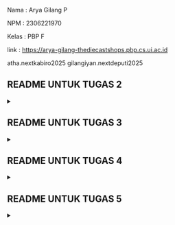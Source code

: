 Nama : Arya Gilang P

NPM : 2306221970

Kelas : PBP F

link : https://arya-gilang-thediecastshops.pbp.cs.ui.ac.id

atha.nextkabiro2025
gilangiyan.nextdeputi2025

## README UNTUK TUGAS 2

<details>
  <summary></summary>

## Proses Pembuatan Projek Django

**Membuat project django baru**
1. membuat repository Github baru bernama 'the-diecast-shop'
2. clone repository kosong ke komputer lokal dengan perintah **git clone https://github.com/AryaGilangP/the-diecast-shop**
3. menghubungkan penyimpanan lokal dengan Github **git remote add origin https://github.com/AryaGilangP/the-diecast-shop**
4. membuat virtual enviroment dan mengaktifkannya
5. membuat file bernama `requirements.txt` lalu menginstall dependensi yang ada di file tersebut
6. buat project django baru 
7. menjalankan server dengan mengubah isi dari allowed hosts, lalu memeriksanya di **http://localhost:8000**

**Membuat aplikasi dengan nama `main` pada project tersebut
lalu mendaftarkannya ke dalam `INSTALLED_APPS`**

**Melakukan routing pada 'main' agar dapat menjalankan aplikasi**
hal ini dilakukan agar web yang kita buat dapat diakses melalui web

**Membuat model pada `models.py` dengan nama produk dan atribut atribut tertentu** 
didalam 'models.py' aku menambahkan beberapa atribut seperti, `name` ,`price` , `description` , `models` , `customer_review`
 
**Melakukan deployment ke PWS terhadap aplikasi yang sudah dibuat**
NOTE : disini saya melakukan deployment saat PWS masih sedang error dan itu sudah H-1 deadline jadi sampai sekarang sebenarnya juga masih failed sih

## Request Client ke Web Aplikasi Berbasis Django

![Flow Diagram](diagram/diagram.jpg)
https://www.canva.com/design/DAGQaVKWqVw/UOididZ0zkWlrKeqb3VXSQ/edit?utm_content=DAGQaVKWqVw&utm_campaign=designshare&utm_medium=link2&utm_source=sharebutton

## Fungsi Git pada Pengembangan Perangkat Lunak

Git adalah sistem kontrol versi terdistribusi yang berfungsi untuk melacak perubahan dalam kode sumber selama pengembangan perangkat lunak. Dalam pengembangan perangkat lunak, Git memiliki beberapa fungsi penting, antara lain:

Pelacakan Perubahan (Version Control) Kolaborasi Tim Pengembangan Paralel (Branching) Audit dan Pemantauan Manajemen Repositori Terdistribusi

Alasan Framework Django Dijadikan Permulaan Pembelajaran Pengembangan Perangkat Lunak Struktur yang Jelas dan Terorganisir: Django adalah framework yang memiliki struktur proyek yang sangat jelas dan terorganisir, sehingga memudahkan pemula untuk memahami bagaimana aplikasi web diorganisir. Django menggunakan pola arsitektur Model-View-Template (MVT) yang serupa dengan pola Model-View-Controller (MVC) yang umum digunakan di banyak framework.

Username: arya.gilang
Password: YZ2XcNa_hJsp6Jk-QViot7lKfis2gd6B

</details>

## README UNTUK TUGAS 3

<details>
  <summary></summary>

**Membuat input form untuk menambahkan objek model pada app sebelumnya.**  

dimulai dengan membuat `forms.py` pada untuk membuat forms yang bisa menerima data baru. Form menggunakan model `CarItems` yang mencakup field yang relevan. Setelah itu kita perbarui kode `views.py` dengan menambahkan fungsi `create_car_items`yang dapat menerima data, memvalidasi input, serta menyimpan data tersebut. Lalu ketika berhasil aka aka di redirect ke halaman utama, dan `views.py` dan `main.html` dimodifikasi untuk menampilkan semua item mobil yang sudah dibuat.

**Tambahkan 4 fungsi views baru untuk melihat objek yang sudah ditambahkan dalam format XML, JSON, XML by ID, dan JSON by ID.**

1. Format XML
menambahkan fungsi `show_xml` yang mengambil seluruh data dari entry `CarItems` menggunakan `CarItems.objects.all()` yang akan return hasil dengan type XML.

        ```
        def show_xml(request):
            data = CarItems.objects.all()
            return HttpResponse(serializers.serialize("xml", data), content_type="application/xml")
            ```

2.  Format JSON
     `show_json` serupa dengan `show_xml`, yang akan mengembalikan hasil dengan tipe JSON.  
         
       ```
       def show_json(request):
            data = CarItems.objects.all()
            return HttpResponse(serializers.serialize("json", data), content_type="application/json")
       ```
       
3. XML by ID dan JSON by ID
    `show_xml_by_id` dan `show_json_by_id` digunakan untuk mengambil data `CarItems` menggunakan ID. Query dilakukan menggunakan `data = MoodEntry.objects.filter(pk=id)` untuk mengambil data sesuai ID, lalu diubah menjadi format XML atau JSON sesuai yang dipanggil. Untuk memanggilnya kita bisa menambahkan ID di belakang URL.  
        
      ```
      def show_xml_by_id(request, id):
            data = CarItems.objects.filter(pk=id)
            return HttpResponse(serializers.serialize("xml", data), content_type="application/xml")
      ```  
  
      ```
      def show_json_by_id(request, id):
            data = CarItems.objects.filter(pk=id)
            return HttpResponse(serializers.serialize("json", data), content_type="application/json")
      ``` 

**Membuat routing URL untuk masing-masing views yang telah ditambahkan pada poin 2.**  

URL ditambahkan pada file `urls.py` spaya fungsi pada `views.py` bisa diakses.

```
urlpatterns = [
    path('', show_main, name='show_main'),
    path('create-car-item', create_car_item, name='create_car_item'),
    path('xml/', show_xml, name='show_xml'),
    path('json/', show_json, name='show_json'),
    path('xml/<str:id>/', show_xml_by_id, name='show_xml_by_id'),
    path('json/<str:id>/', show_json_by_id, name='show_json_by_id'),
]
```

## Mengapa kita memerlukan data delivery dalam pengimplementasian sebuah platform?
Karena menghubungkan pengguna dengan server untuk memberikan informasi, layanan, dan konten secara efisien. Tanpa data delivery, pengguna tidak bisa mendapatkan akses real-time terhadap data yang dibutuhkan seperti konten dinamis, transaksi, atau interaksi antar pengguna.

## Mana yang lebih baik antara XML dan JSON? Mengapa JSON lebih populer dibandingkan XML?
JSON dianggap lebih populer karena sintaks simpel dan ringan karena menggunakan struktur key-value yang lebih ringkas dibandingkan dengan tag yang lebih berat di XML. Struktur data yang alami, sehingga JSON sangat cocok untuk merepresentasikan objek data dalam bahasa pemrograman, seperti array dan objek. JSON menjadi lebih populer karena kesederhanaannya, kinerjanya yang efisien, dan dukungan luas di lingkungan pemrograman modern seperti JavaScript, Python, dan lainnya. JSON juga lebih mudah dipahami oleh manusia dan mesin dibandingkan dengan XML.

## Fungsi dari Method `is_valid()` pada Form Django dan Mengapa Kita Membutuhkannya?
Memeriksa validitas data yang diinput ke dalam form, apakah sesuai dengan aturan yang ditetapkan (misalnya, panjang teks, format email, atau tipe data).
Mengidentifikasi error dalam input form, jika ada kesalahan, method ini memungkinkan kita untuk mendapatkan informasi tentang kesalahan tersebut melalui atribut `form.errors`.

## Mengapa Kita Membutuhkan `csrf_token` saat Membuat Form di Django? Apa yang Dapat Terjadi Jika Kita Tidak Menambahkannya? Bagaimana Hal Tersebut Dapat Dimanfaatkan oleh Penyerang?
`csrf_token` memastikan bahwa setiap permintaan POST yang dilakukan melalui form di Django benar-benar berasal dari sumber yang sah (yaitu pengguna yang sebenarnya), bukan dari situs eksternal yang berbahaya.
Tanpa `csrf_token`, form menjadi rentan terhadap serangan CSRF, di mana penyerang bisa mengarahkan pengguna ke sebuah halaman web atau email berbahaya yang mengirimkan permintaan tak sah atas nama pengguna tersebut, seperti transfer dana, pengubahan pengaturan akun, atau tindakan lainnya. Penyerang dapat membuat pengguna yang sudah login ke aplikasi melakukan aksi yang tidak disengaja, seperti mengirim data ke server tanpa sepengetahuan pengguna.

## POSTMAN
**XML**
![XML](postman/PostmanXML.jpg)

**JSON**
![JSON](postman/PostmanJSON.jpg)

**XML by ID**
![XML by ID](postman/PostmanXMLbyID.jpg)

**JSON by ID**
![JSON by ID](postman/PostmanJSONbyID.jpg)

</details>

## README UNTUK TUGAS 4

<details>
  <summary></summary>

**Mengimplementasikan fungsi registrasi, login, dan logout untuk memungkinkan pengguna untuk mengakses aplikasi sebelumnya dengan lancar.**

Implementasi fungsi `registrasi`, `login`, dan `logout` pada aplikasi Django bertujuan untuk mengatur akses pengguna ke halaman yang di-restrict, seperti halaman utama pada aplikasi.

Fungsi `register` bertujuan untuk membuat akun pengguna baru agar mereka bisa login dan mengakses halaman yang dibatasi. Fungsi ini ditambahkan pada file `views.py` pada direktori `main`. Tampilan registrasi akan di-handle oleh `register.html` pada direktori `main`, yang menggunakan `UserCreationForm` dari Django yang akan menyediakan formulir pendaftaran untuk akun baru. Selanjutnya, pengguna akan mengirimkan data melalui form yang datanya akan divalidasi menggunakan `form.is_valid()`. Jika valid, nantinya akun baru akan disimpan pada `form.save()`. Setelah itu, pengguna akan mendapat pesan berhasil dan akan diarahkan kembali ke halaman `login`.

Untuk autentikasi pengguna agar bisa login, ditambahkan fungsi yang menggunakan `AuthenticationForm` dari Django. Fungsi ini ditambahkan pada file `views.py` pada direktori `main`, lalu tampilannya akan di-handle oleh file `login.html` yang berada pada direktori `main`. Dan jika valid, pengguna berhasil diidentifikasi dengan `form.get_user()`. Setelah validasi, fungsi `login(request, user)` digunakan untuk melakukan proses login, menciptakan sesi baru untuk pengguna yang berhasil login.

Selanjutnya untuk menghubungkan Product dan User untuk memetakan kepemilikan user atas item baru yang dibuatnya.Ini dilakukan dengan cara import model `User` pada `models.py` dan menambahkan `ForeignKey` pada model `Product`
```
class Product(models.Model): 
    user = models.ForeignKey(User, on_delete=models.CASCADE)
```

Lalu kita ubah fungsi `create_car_item`
```
def create_car_item(request):
    form = CarItemsForm(request.POST or None)

    if form.is_valid() and request.method == "POST":
        car_item = form.save(commit=False)
        car_item.user = request.user
        car_item.save()
        return redirect('main:show_main')

    context = {'form': form}
    return render(request, "create_car_item.html", context)
```

Selanjutnya ubah value dari `car_items` pada context pada `show_main`
```
def show_main(request):
    car_items = CarItems.objects.filter(user=request.user)  

    context = {
        'app': 'Mobil Kecil',
        'name': request.user.username,
        'car_items': car_items,
```

Selanjutnya lakukan migrasi. Lalu akan ada error yang kita harus memilih ketik 1 untuk menetapkan user dengan ID 1 pada model yang ada. Lalu `import os` pada `settings.py`
```
PRODUCTION = os.getenv("PRODUCTION", False)
DEBUG = not PRODUCTION
```

**Menampilkan detail informasi pengguna**

Lakukan import pada `views.py` di `main`, dan tambahkan
```
import datetime
from django.http import HttpResponseRedirect
from django.urls import reverse
```

Menambahkan cookie `last_login` pada fungsi `login_user `dengan mengubah kode menjadi berikut:
```
if form.is_valid():
    user = form.get_user()
    login(request, user)
    response = HttpResponseRedirect(reverse("main:show_main"))
    response.set_cookie('last_login', str(datetime.datetime.now()))
    return response
```
Untuk menampilkan `last_login`, tambahkan kode ini ke variabel context pada `show_main`
```
'last_login': request.COOKIES['last_login']
```
Ubah fungsi logout_user untuk menghapus cookie
```
def logout_user(request):
    logout(request)
    response = HttpResponseRedirect(reverse('main:login'))
    response.delete_cookie('last_login')
    return response
```
Tambahkan ke `main.html` untuk menampilkan informasi terakhir login pada halaman utama
```
<h5>Sesi terakhir login: {{ last_login }}</h5>
```

## Perbedaan antara `HttpResponseRedirect()` dan `redirect()`
`HttpResponseRedirect()` digunakan untuk mengarahkan pengguna ke URL tertentu. URL yang diberikan harus ditentukan secara manual. Misalnya, jika kita ingin mengarahkan pengguna ke halaman tertentu harus menulis URL target secara eksplisit
`redirect()` bisa menerima URL, view name, bahkan objek model dan  Django akan secara otomatis menangani konversi nama view atau nama URL menjadi URL penuh di backend, sehingga penggunaan redirect() sangat efisien dalam pengembangan aplikasi berbasis web.

## Cara kerja penghubungan model Product dengan User
Model Product dan User akan dihubungkan menggunakan `ForeignKey` agar setiap produk memiliki pemilik yang jelas. Lalu fungsi `create_car_item` akan menambahkan informasi pemiliknya, atau user yang sedang login. Nantinya setiap produk akan memiliki kaitan terhadap pengguna yang terautentikasi saat pembuatan.
Fungsi `show_main` hanya akan menampilkan produk milik pengguna yang sedang login menggunakan filter `Product.objects.filter(user=request.user)`. Setelah perubahan dilakukan, harus dilakukan migrasi database, yang apabila error maka pilihlah option 1 untuk menetapkan `user` dengan ID 1. Setelah itu, pengaturan `DEBUG` juga harus diubah agar bisa aktif di mode development.

## Perbedaan antara authentication dan authorization, apakah yang dilakukan saat pengguna login dan bagaimana Django mengimplementasikan kedua konsep tersebut.

Autentikasi adalah proses verifikasi identitas pengguna, melalui kombiasi antara username dan password
Dan jika valid, nantinya fungsi `login()` akan digunakan untuk membuat sesi dan menyimpan status login pengguna. Session ID kemudian disimpan di cookie untuk mengingat pengguna yang sudah login di setiap request berikutnya.

Authorization adalah untuk menentukan apabila sebuah pengguna telah diautentikasi memiliki izin/akses untuk melakukan tindakan tertentu (misalnya perbedaan akses antara dosen, asdos dan mahasiswa di SCELE)
Hal ini dikelola melalui decorators seperti `@login_required` yang berguna untuk memastikan pengguna hanya bisa mengakses halaman tertentu setelah login. Django juga menggunakan permission_required untuk membatasi akses berdasarkan batasan tertentu, seperti hanya admin yang dapat mengakses halaman tertentu.

## Bagaimana Django mengingat pengguna yang telah login? Jelaskan kegunaan lain dari cookies dan apakah semua cookies aman digunakan?
Django menggunakan session dan cookies untuk mengingat pengguna yang telah login.

**Session:** Django menyimpan informasi pengguna dalam session di server. Setiap pengguna yang login akan memiliki session yang unik.

**Cookie:** Django mengirimkan session ID ke browser pengguna dalam bentuk cookie. Pada setiap permintaan, browser mengirimkan kembali session ID ini sehingga Django dapat mengaitkan permintaan tersebut dengan session yang sesuai di server.

Cara kerjanya adalah saat pengguna berhasil login, Django menyimpan session ID di cookie browser.
Django kemudian mengaitkan session ID tersebut dengan data pengguna yang diotentikasi.
Setiap permintaan berikutnya dari pengguna akan menyertakan session ID ini dalam cookie, sehingga Django dapat mengetahui siapa pengguna tersebut dan memuat data yang relevan dari session.

</details>

## README UNTUK TUGAS 5

<details>
<summary></summary>

## Implementasi hapus dan edit produk

Membuat fungsi `edit_car` yang menerima parameter request dan id, lalu melakukan import pada `views.py` dan membuat file baru `edit_car.html`
Lalu import fungsi `edit_car` pada `urls.py`
```
def edit_car(request, id):
    car = CarItems.objects.get(pk=id)
    form = CarItemsForm(request.POST or None, instance=car)

    if form.is_valid() and request.method == "POST":
        form.save()
        return HttpResponseRedirect(reverse('main:show_main'))

    context = {'form': form}
    return render(request, "edit_car.html", context)
```
```
{% extends 'base.html' %}
{% load static %}
{% block meta %}
<title>Edit Car</title>
{% endblock meta %}

{% block content %}
{% include 'navbar.html' %}
<div class="flex flex-col min-h-screen bg-gray-100">
  <div class="container mx-auto px-4 py-8 mt-16 max-w-xl">
    <h1 class="text-3xl font-bold text-center mb-8 text-black">Edit Car Item</h1>
  
    <div class="bg-white rounded-lg p-6 form-style">
      <form method="POST" class="space-y-6">
          {% csrf_token %}
          {% for field in form %}
              <div class="flex flex-col">
                  <label for="{{ field.id_for_label }}" class="mb-2 font-semibold text-gray-700">
                      {{ field.label }}
                  </label>
                  <div class="w-full">
                      {{ field }}
                  </div>
                  {% if field.help_text %}
                      <p class="mt-1 text-sm text-gray-500">{{ field.help_text }}</p>
                  {% endif %}
                  {% for error in field.errors %}
                      <p class="mt-1 text-sm text-red-600">{{ error }}</p>
                  {% endfor %}
              </div>
          {% endfor %}
          <div class="flex justify-center mt-6">
              <button type="submit" class="bg-indigo-600 text-white font-semibold px-6 py-3 rounded-lg hover:bg-indigo-700 transition duration-300 ease-in-out w-full">
                  Edit Car Item
              </button>
          </div>
      </form>
  </div>
  </div>
</div>
{% endblock %}
```

Membuat fungsi `delete_car` yang menerima parameter request dan id, lalu melakukan import pada `views.py`
Lalu import fungsi `delete_car` pada `urls.py`
```
def delete_car(request, id):
    # Get car berdasarkan id
    car = CarItems.objects.get(pk = id)
    # Hapus mood
    car.delete()
    # Kembali ke halaman awal
    return HttpResponseRedirect(reverse('main:show_main'))
```

## Kustomisasi halaman login, register, dan tambah product semenarik mungkin.

Untuk login, aku merubah warna utama menjadi hitam dan merah, serta menambahkan background image
Untuk register page, aku juga memberikan background hitam dan box berwarna biru oligarki untuk register nya

## Buatlah navigation bar (navbar) untuk fitur-fitur pada aplikasi yang responsive terhadap perbedaan ukuran device, khususnya mobile dan desktop.

```
<nav class="bg-red-600 shadow-lg fixed top-0 left-0 z-40 w-full">
  <div class="max-w-7xl mx-auto px-4 sm:px-6 lg:px-8">
    <div class="flex items-center justify-between h-16">
      <div class="flex items-center">
        <h1 class="text-2xl font-bold text-center text-white"> FUFUFAFA STORE </h1>
      </div>
      <!-- Versi desktop -->
      <div class="hidden md:flex items-center space-x-4">
        <a href="#" class="text-white">Home</a>
        <a href="#" class="text-white">Products</a>
        <a href="#" class="text-white">Categories</a>
        <a href="#" class="text-white">Cart</a>
        {% if user.is_authenticated %}
          <span class="text-gray-300">Welcome, {{ user.username }}</span>
          <a href="{% url 'main:logout' %}" class="text-center bg-red-500 hover:bg-red-600 text-white font-bold py-2 px-4 rounded transition duration-300">
            Logout
          </a>
        {% else %}
          <a href="{% url 'main:login' %}" class="text-center bg-red-500 hover:bg-red-600 text-white font-bold py-2 px-4 rounded transition duration-300">
            Login
          </a>
        {% endif %}
      </div>
      <!-- Tombol hamburger untuk mobile -->
      <div class="md:hidden flex items-center">
        <button class="mobile-menu-button">
          <svg class="w-6 h-6 text-white" fill="none" stroke-linecap="round" stroke-linejoin="round" stroke-width="2" viewBox="0 0 24 24" stroke="currentColor">
            <path d="M4 6h16M4 12h16M4 18h16"></path>
          </svg>
        </button>
      </div>
    </div>
  </div>
  <!-- Menu mobile -->
  <div class="mobile-menu hidden md:hidden bg-red-600">
    <a href="#" class="block px-4 py-2 text-white">Home</a>
    <a href="#" class="block px-4 py-2 text-white">Products</a>
    <a href="#" class="block px-4 py-2 text-white">Categories</a>
    <a href="#" class="block px-4 py-2 text-white">Cart</a>
    {% if user.is_authenticated %}
      <span class="block text-gray-300 px-4 py-2">Welcome, {{ user.username }}</span>
      <a href="{% url 'main:logout' %}" class="block text-center bg-red-500 hover:bg-red-600 text-white font-bold py-2 px-4 rounded transition duration-300">
        Logout
      </a>
    {% else %}
      <a href="{% url 'main:login' %}" class="block text-center bg-red-500 hover:bg-red-600 text-white font-bold py-2 px-4 rounded transition duration-300">
        Login
      </a>
    {% endif %}
  </div>
  <script>
    const btn = document.querySelector("button.mobile-menu-button");
    const menu = document.querySelector(".mobile-menu");

    btn.addEventListener("click", () => {
      menu.classList.toggle("hidden");
    });
  </script>
</nav>

```

## Jika terdapat beberapa CSS selector untuk suatu elemen HTML, jelaskan urutan prioritas pengambilan CSS selector tersebut!

Inline CSS – Gaya yang ditulis langsung di dalam atribut `style` di elemen HTML memiliki prioritas tertinggi.

Contoh:
```
<p style="color: red;">Text</p>
```

ID Selector (`#id`) – Selector yang menggunakan `id` memiliki prioritas di bawah inline CSS.

Contoh:
```
#header { color: blue; }
```

Class Selector (`.class`), Attribute Selector (`[type="text"]`), Pseudo-class Selector (`:hover`) – Semua jenis selector ini memiliki prioritas di bawah ID selector.

Contoh:
```
.button { color: green; }
```

Type Selector (Tag) – Selector yang hanya menggunakan tag HTML, seperti `div`, `p`, atau `h1`, memiliki prioritas yang lebih rendah.

Contoh:
```
h1 { color: black; }
```

Universal Selector (`*`) dan Inherited Properties – Selector yang paling lemah, digunakan sebagai fallback dan default style.

Contoh:
```
* { margin: 0; padding: 0; }
```

## Mengapa Responsive Design Penting dalam Pengembangan Aplikasi Web?

Responsive Design penting untuk pengabangan aplikasi web karena akan secara langsung mempengaruhi pengalaman pengguna. Dengan responsive design, pengguna dapat mengakses aplikasi atau situs web dengan nyaman di berbagai perangkat tanpa perlu memperbesar atau menggulir secara horizontal.
Selain itu, responsive design juga berhubungan dengan SEO (SEO friendly), sebab aplikasi web dengan desain responsif akan lebih diutamakan dalam peringkat hasil pencarian, terutama pada pencarian perangkat mobile.

Contoh aplikasi yang sudah menerapkan Responsive Design:
1. YouTube : dapat menyesuaikan untuk layar desktop maupun layar mobile.
2. Twitter : layout nya menyesuaikan sesuai dengan ukuran layar misal membuka di desktop maupun di mobile.
Contoh aplikasi yang belum menerapkan Responsive Design: 
1. 

## Jelaskan perbedaan antara margin, border, dan padding, serta cara untuk mengimplementasikan ketiga hal tersebut!

1. **Margin** 
Ruang di luar border elemen yang berfungsi untuk menentukan jarak antar elemen dengan elemen lainnya. Implementasi margin adalah dengan `margin-top` ,`margin-right` , `margin-bottom` , dan `margin-left`.

```
.contoh{
  margin: 20px; /* Jarak 10px dari elemen lain di sekitarnya */
}
```

2. **Border**
Garis di sekeliling elemen yang memisahkan padding dan margin. Implementasi border adalah dengan `border-top` , `border-right` , `border-bottom` , dan `border-left`.

```
.contoh {
  border: 2px solid #000 /* Border hitam dengan ketebalan 2px */
}
```

3. **Padding**
Ruang di dalam elemen antara konten elemen dan border elemen tersebut, atau jarak antara isi elemen dengan tepi elemen itu sendiri. Implementasinya adalah dengan `padding-top` , `padding-right` , `padding-bottom` , dan `padding-left`.

```
.contoh {
    margin: 10px; /* Jarak antara elemen lain */
    border: 2px solid black; /* Border tebal 2px */
    padding: 15px; /* Jarak antara konten dan tepi dalam elemen */s
}
```

## Flex Box, Grid Layout dan kegunaannya

Flex Box memungkinkan elemen-elemen dalam container untuk menyesuaikan diri dengan ukuran dan orientasi yang fleksibel, cocok untuk layout linear seperti pengaturan navbar, form, grid sederhana, atau elemen dalam satu baris. Contoh properti nya adalah `flex-direction`, `justify-content`, dan `align-items`.
Contoh : 
```
.container {
  display: flex;
  justify-content: center;
  align-items: center;
}
```

Grid Layout memungkinkan pengaturan elemen dengan memanfaatkan baris dan kolom. Grid layout cocok untuk layout kompleks seperti dashboard (menyusun widget) atau galeri (mengatur gambar dalam kolom dan baris). Contoh propertinya adalah `grid-template-columns`, `grid-template-rows`, dan `grid-area`.
Contoh : 
```
.container {
  display: grid;
  grid-template-columns: 200px 200px;
  grid-gap: 10px;
}
```

</details>
